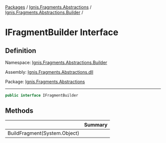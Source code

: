 [Packages](../../README.md) / [Ignis.Fragments.Abstractions](../README.md) / [Ignis.Fragments.Abstractions.Builder](README.md) /

# IFragmentBuilder Interface

## Definition

Namespace: [Ignis.Fragments.Abstractions.Builder](README.md)

Assembly: [Ignis.Fragments.Abstractions.dll](../README.md)

Package: [Ignis.Fragments.Abstractions](https://www.nuget.org/packages/Ignis.Fragments.Abstractions)

---

```csharp
public interface IFragmentBuilder
```

## Methods

|                              | Summary |
| ---------------------------- | ------- |
| BuildFragment(System.Object) |         |
